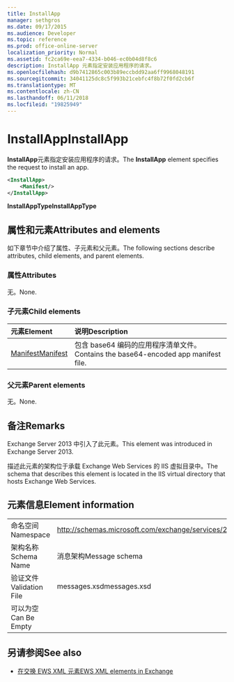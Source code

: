 ```yaml
---
title: InstallApp
manager: sethgros
ms.date: 09/17/2015
ms.audience: Developer
ms.topic: reference
ms.prod: office-online-server
localization_priority: Normal
ms.assetid: fc2ca69e-eea7-4334-b046-ec0b04d8f8c6
description: InstallApp 元素指定安装应用程序的请求。
ms.openlocfilehash: d9b7412865c003b89eccbdd92aa6ff9968048191
ms.sourcegitcommit: 34041125dc8c5f993b21cebfc4f8b72f0fd2cb6f
ms.translationtype: MT
ms.contentlocale: zh-CN
ms.lasthandoff: 06/11/2018
ms.locfileid: "19825949"
---
```

# <a name="installapp"></a><span data-ttu-id="39a6c-103">InstallApp</span><span class="sxs-lookup"><span data-stu-id="39a6c-103">InstallApp</span></span>

<span data-ttu-id="39a6c-104">**InstallApp**元素指定安装应用程序的请求。</span><span class="sxs-lookup"><span data-stu-id="39a6c-104">The **InstallApp** element specifies the request to install an app.</span></span> 
  
```XML
<InstallApp>
    <Manifest/>
</InstallApp>
```

 <span data-ttu-id="39a6c-105">**InstallAppType**</span><span class="sxs-lookup"><span data-stu-id="39a6c-105">**InstallAppType**</span></span>
## <a name="attributes-and-elements"></a><span data-ttu-id="39a6c-106">属性和元素</span><span class="sxs-lookup"><span data-stu-id="39a6c-106">Attributes and elements</span></span>

<span data-ttu-id="39a6c-107">如下章节中介绍了属性、子元素和父元素。</span><span class="sxs-lookup"><span data-stu-id="39a6c-107">The following sections describe attributes, child elements, and parent elements.</span></span>
  
### <a name="attributes"></a><span data-ttu-id="39a6c-108">属性</span><span class="sxs-lookup"><span data-stu-id="39a6c-108">Attributes</span></span>

<span data-ttu-id="39a6c-109">无。</span><span class="sxs-lookup"><span data-stu-id="39a6c-109">None.</span></span>
  
### <a name="child-elements"></a><span data-ttu-id="39a6c-110">子元素</span><span class="sxs-lookup"><span data-stu-id="39a6c-110">Child elements</span></span>

|<span data-ttu-id="39a6c-111">**元素**</span><span class="sxs-lookup"><span data-stu-id="39a6c-111">**Element**</span></span>|<span data-ttu-id="39a6c-112">**说明**</span><span class="sxs-lookup"><span data-stu-id="39a6c-112">**Description**</span></span>|
|:-----|:-----|
|[<span data-ttu-id="39a6c-113">Manifest</span><span class="sxs-lookup"><span data-stu-id="39a6c-113">Manifest</span></span>](manifest.md) <br/> |<span data-ttu-id="39a6c-114">包含 base64 编码的应用程序清单文件。</span><span class="sxs-lookup"><span data-stu-id="39a6c-114">Contains the base64-encoded app manifest file.</span></span>  <br/> |
   
### <a name="parent-elements"></a><span data-ttu-id="39a6c-115">父元素</span><span class="sxs-lookup"><span data-stu-id="39a6c-115">Parent elements</span></span>

<span data-ttu-id="39a6c-116">无。</span><span class="sxs-lookup"><span data-stu-id="39a6c-116">None.</span></span>
  
## <a name="remarks"></a><span data-ttu-id="39a6c-117">备注</span><span class="sxs-lookup"><span data-stu-id="39a6c-117">Remarks</span></span>

<span data-ttu-id="39a6c-118">Exchange Server 2013 中引入了此元素。</span><span class="sxs-lookup"><span data-stu-id="39a6c-118">This element was introduced in Exchange Server 2013.</span></span>
  
<span data-ttu-id="39a6c-119">描述此元素的架构位于承载 Exchange Web Services 的 IIS 虚拟目录中。</span><span class="sxs-lookup"><span data-stu-id="39a6c-119">The schema that describes this element is located in the IIS virtual directory that hosts Exchange Web Services.</span></span>
  
## <a name="element-information"></a><span data-ttu-id="39a6c-120">元素信息</span><span class="sxs-lookup"><span data-stu-id="39a6c-120">Element information</span></span>

|||
|:-----|:-----|
|<span data-ttu-id="39a6c-121">命名空间</span><span class="sxs-lookup"><span data-stu-id="39a6c-121">Namespace</span></span>  <br/> |http://schemas.microsoft.com/exchange/services/2006/messages  <br/> |
|<span data-ttu-id="39a6c-122">架构名称</span><span class="sxs-lookup"><span data-stu-id="39a6c-122">Schema Name</span></span>  <br/> |<span data-ttu-id="39a6c-123">消息架构</span><span class="sxs-lookup"><span data-stu-id="39a6c-123">Message schema</span></span>  <br/> |
|<span data-ttu-id="39a6c-124">验证文件</span><span class="sxs-lookup"><span data-stu-id="39a6c-124">Validation File</span></span>  <br/> |<span data-ttu-id="39a6c-125">messages.xsd</span><span class="sxs-lookup"><span data-stu-id="39a6c-125">messages.xsd</span></span>  <br/> |
|<span data-ttu-id="39a6c-126">可以为空</span><span class="sxs-lookup"><span data-stu-id="39a6c-126">Can Be Empty</span></span>  <br/> ||
   
## <a name="see-also"></a><span data-ttu-id="39a6c-127">另请参阅</span><span class="sxs-lookup"><span data-stu-id="39a6c-127">See also</span></span>



- [<span data-ttu-id="39a6c-128">在交换 EWS XML 元素</span><span class="sxs-lookup"><span data-stu-id="39a6c-128">EWS XML elements in Exchange</span></span>](ews-xml-elements-in-exchange.md)

